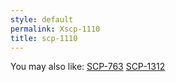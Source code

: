 ```yaml
---
style: default
permalink: Xscp-1110
title: scp-1110
---
```

You may also like:
[SCP-763](http://scp-wiki.net/scp-763)
[SCP-1312](http://scp-wiki.net/scp-1312)